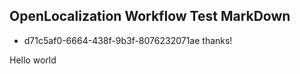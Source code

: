 ## OpenLocalization Workflow Test MarkDown
* d71c5af0-6664-438f-9b3f-8076232071ae 
thanks!

Hello world